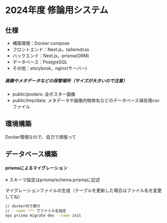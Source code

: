 # 2024年度 修論用システム

## 仕様
* 構築環境：Docker compose
* フロントエンド：Next.js，tailwindcss
* バックエンド：Next.js，prisma(ORM)
* データベース：PostgreSQL
* その他：storybook，nginx(サーバー)

  
##### 画像やメタデータなどの保管場所（サイズが大きいので注意）
* public/posters: 全ポスター画像
* public/tmp/data: メタデータや画像内物体名などのデータベース保存用csvファイル


## 環境構築
Docker環境なので、自力で頑張って

## データベース構築
#### prismaによるマイグレーション

※ スキーマ設定はprisma/schema.prismaに記述

マイグレーションファイルの生成（テーブルを更新した場合はファイル名を変更してね）
```bash
// docker内で実行
// --name *** でファイル名指定
npx prisma migrate dev --name init
```

